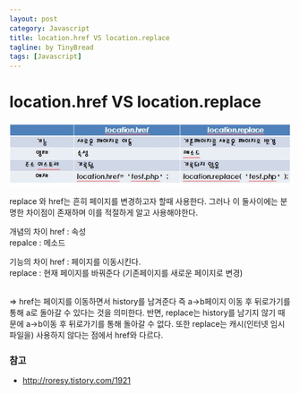```yaml
---
layout: post
category: Javascript
title: location.href VS location.replace
tagline: by TinyBread
tags: [Javascript]
---
```


<!--more-->


  
# location.href VS location.replace


<img src="/assets/themes/Snail/img/Javascript/href_VS_replace/href와replace차이.JPG" alt="">

replace 와 href는 흔히 페이지를 변경하고자 할때 사용한다. 그러나 이 둘사이에는 분명한 차이점이 존재하며 이를 적절하게 알고 사용해야한다.

개념의 차이
href : 속성
<br>repalce : 메소드

기능의 차이
href : 페이지를 이동시킨다.
<br>replace : 현재 페이지를 바꿔준다 (기존페이지를 새로운 페이지로 변경)

<br>
=> href는 페이지를 이동하면서 history를 남겨준다 즉 a->b페이지 이동 후 뒤로가기를 통해 a로 돌아갈 수 있다는 것을 의미한다.
반면, replace는 history를 남기지 않기 때문에 a->b이동 후 뒤로가기를 통해 돌아갈 수 없다. 또한 replace는 캐시(인터넷 임시파일을) 사용하지 않다는 점에서 href와 다르다.





### 참고
* [http://roresy.tistory.com/1921 ](http://roresy.tistory.com/1921)

